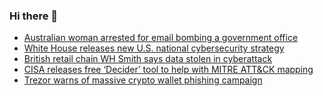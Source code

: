 ### Hi there 👋

<!--START_SECTION:feed-->
* [Australian woman arrested for email bombing a government office](https://www.bleepingcomputer.com/news/security/australian-woman-arrested-for-email-bombing-a-government-office/)
* [White House releases new U.S. national cybersecurity strategy](https://www.bleepingcomputer.com/news/security/white-house-releases-new-us-national-cybersecurity-strategy/)
* [British retail chain WH Smith says data stolen in cyberattack](https://www.bleepingcomputer.com/news/security/british-retail-chain-wh-smith-says-data-stolen-in-cyberattack/)
* [CISA releases free ‘Decider’ tool to help with MITRE ATT&CK mapping](https://www.bleepingcomputer.com/news/security/cisa-releases-free-decider-tool-to-help-with-mitre-attandck-mapping/)
* [Trezor warns of massive crypto wallet phishing campaign](https://www.bleepingcomputer.com/news/security/trezor-warns-of-massive-crypto-wallet-phishing-campaign/)
<!--END_SECTION:feed-->

<!--
**frankenk/frankenk** is a ✨ _special_ ✨ repository because its `README.md` (this file) appears on your GitHub profile.

Here are some ideas to get you started:

- 🔭 I’m currently working on ...
- 🌱 I’m currently learning ...
- 👯 I’m looking to collaborate on ...
- 🤔 I’m looking for help with ...
- 💬 Ask me about ...
- 📫 How to reach me: ...
- 😄 Pronouns: ...
- ⚡ Fun fact: ...
-->



